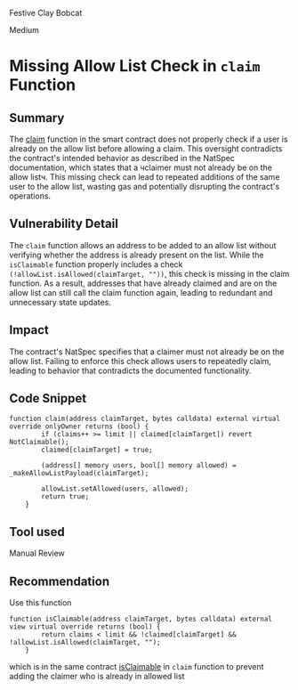 Festive Clay Bobcat

Medium

# Missing Allow List Check in `claim` Function

## Summary
The [claim](https://github.com/sherlock-audit/2024-06-boost-aa-wallet/blob/main/boost-protocol/packages/evm/contracts/incentives/AllowListIncentive.sol#L44) function in the smart contract does not properly check if a user is already on the allow list before allowing a claim. This oversight contradicts the contract's intended behavior as described in the NatSpec documentation, which states that a чclaimer must not already be on the allow listч. This missing check can lead to repeated additions of the same user to the allow list, wasting gas and potentially disrupting the contract's operations.
## Vulnerability Detail
The `claim` function allows an address to be added to an allow list without verifying whether the address is already present on the list. While the `isClaimable` function properly includes a check `(!allowList.isAllowed(claimTarget, ""))`, this check is missing in the claim function. As a result, addresses that have already claimed and are on the allow list can still call the claim function again, leading to redundant and unnecessary state updates.
## Impact
The contract's NatSpec specifies that a claimer must not already be on the allow list. Failing to enforce this check allows users to repeatedly claim, leading to behavior that contradicts the documented functionality.
## Code Snippet
```solidity
function claim(address claimTarget, bytes calldata) external virtual override onlyOwner returns (bool) {
        if (claims++ >= limit || claimed[claimTarget]) revert NotClaimable();
        claimed[claimTarget] = true;

        (address[] memory users, bool[] memory allowed) = _makeAllowListPayload(claimTarget);

        allowList.setAllowed(users, allowed);
        return true;
    }
```
## Tool used

Manual Review

## Recommendation
Use this function 
```solidity
function isClaimable(address claimTarget, bytes calldata) external view virtual override returns (bool) {
        return claims < limit && !claimed[claimTarget] && !allowList.isAllowed(claimTarget, "");
    }
```
which is in the same contract [isClaimable](https://github.com/sherlock-audit/2024-06-boost-aa-wallet/blob/main/boost-protocol/packages/evm/contracts/incentives/AllowListIncentive.sol#L61)  in `claim` function to prevent adding the claimer who is already in allowed list